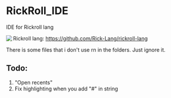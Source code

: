 # RickRoll_IDE
IDE for Rickroll lang

<img src="https://i.imgur.com/icr6IAs.jpg" align="left"/>

Rickroll lang: https://github.com/Rick-Lang/rickroll-lang


There is some files that i don't use rn in the folders. Just ignore it.

## Todo:
1. "Open recents"
2. Fix highlighting when you add "#" in string
